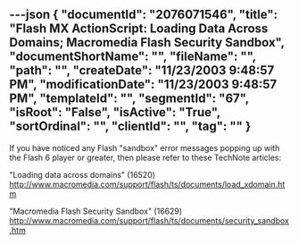 ---json
{
  "documentId": "2076071546",
  "title": "Flash MX ActionScript: Loading Data Across Domains; Macromedia Flash Security Sandbox",
  "documentShortName": "",
  "fileName": "",
  "path": "",
  "createDate": "11/23/2003 9:48:57 PM",
  "modificationDate": "11/23/2003 9:48:57 PM",
  "templateId": "",
  "segmentId": "67",
  "isRoot": "False",
  "isActive": "True",
  "sortOrdinal": "",
  "clientId": "",
  "tag": ""
}
---

If you have noticed any Flash &quot;sandbox&quot; error messages popping up with the Flash 6 player or greater, then please refer to these TechNote articles:

&quot;Loading data across domains&quot; (16520)
http://www.macromedia.com/support/flash/ts/documents/load_xdomain.htm

&quot;Macromedia Flash Security Sandbox&quot; (16629)
http://www.macromedia.com/support/flash/ts/documents/security_sandbox.htm
